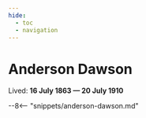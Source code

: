 ```yaml
---
hide:
  - toc
  - navigation
---
```


# Anderson Dawson

Lived: **16 July 1863 — 20 July 1910**

--8<-- "snippets/anderson-dawson.md"
